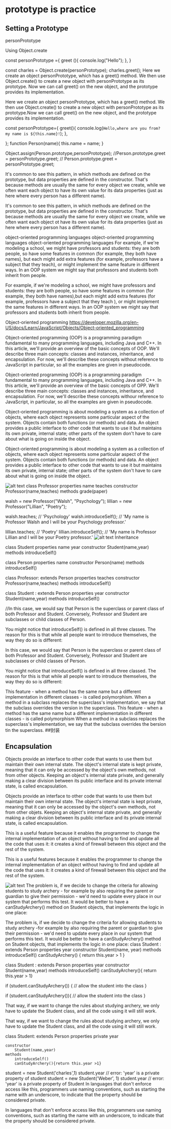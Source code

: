 # prototype is practice

## Setting  a Prototype
personPrototype

Using Object.create

const personPrototype ={
    greet (){
        console.log("Hello");
    },
}

const charles = Object.create(personPrototype);
charles.greet();
 Here we create an object personPrototype, which has a greet() method. We then use Object.create() to create a new object with personPrototype as its prototype. Now we can call greet() on the new object, and the prototype provides its implementation.

 Here we create an object personPrototype, which has a greet() method. We then use Object.create()
 to create a new object with personPrototype as its prototype.Now we can call greet() on the new object, and the prototype provides its implementation.


const personPrototype={
    greet(){
        console.log(`Hello,where are you from? my name is ${this.name}!`);
    },

};
function Person(name){
    this.name = name;
}


Object.assign(Person.prototype,personPrototype);
//Person.prototype.greet = personPrototype.greet;
// Person.prototype.greet = personPrototype.greet;

It's common to see this pattern, in which methods are defined on the prototype, but data properties are defined in the constructor. That's because methods are usually the same for every object we create, while we often want each object to have its own value for its data properties (just as here where every person has a different name).

It's common to see this pattern, in which methods are defined on the prototype, but data properties are defined in the constructor. That's because methods are usually the same for every object we create, while we often want each object ot have its own value for its data properties (just as here where every person has a different name).


 object-oriented programming languages 
 object-oriented programming languages
 object-oriented programming languages
 For example, if we're modeling a school, we might have professors and students: they are both people, so have some features in common (for example, they both have names), but each might add extra features (for example, professors have a subject that they teach), or might implement the same feature in different ways. In an OOP system we might say that professors and students both inherit from people.

For example, if we're modeling a school, we might have professors and students: they are both people, so have some features in common (for example, they both have names),but each might add
extra features (for example, professors have a subject that they teach ), or might implement 
the same features in different ways. In an OOP system we might say that professors and students both inherit from people.

Object-oriented programming
https://developer.mozilla.org/en-US/docs/Learn/JavaScript/Objects/Object-oriented_programming

Object-oriented programming (OOP) is a programming paradigm fundamental to many programming languages, including Java and C++. In this article, we'll provide an overview of the basic concepts of OOP. We'll describe three main concepts: classes and instances, inheritance, and encapsulation. For now, we'll describe these concepts without reference to JavaScript in particular, so all the examples are given in pseudocode.

Object-oriented programming (OOP) is a programming paradigm fundamental to many programming languages, including Java and C++. In this article, we'll provide an overview of the basic 
concepts of OPP. We'll describe three main concepts: classes and instances, inheritance, and encapsulation. For now, we'll describe these concepts withour reference to JavaScript, in particular, so all the examples are given in pseudocode.

Object-oriented programming is about modeling a system as a collection of objects, where each object represents some particular aspect of the system. Objects contain both functions (or methods) and data. An object provides a public interface to other code that wants to use it but maintains its own private, internal state; other parts of the system don't have to care about what is going on inside the object.

Object-oriented programming is about modeling a system as a collection of objects, where each object represents some particular aspect of the system. Objects contain both functions (or methods) and data. An object provides a public interface to other code that wants to use it but 
maintains its own private, internal state; other parts of the system don't have to care about what is going on inside the object.

![alt text](image.png)
class Professor 
    properties
        name
        teaches
    constructor
        Professor(name,teaches)
    methods
        grade(paper)

walsh = new Professor("Walsh", "Psychology");
lillian = new Professor("Lillian", "Poetry");

walsh.teaches; // 'Psychology'
walsh.introduceSelf(); // 'My name is Professor Walsh and I will be your Psychology professor.'

lillian.teaches; // 'Poetry'
lillian.introduceSelf(); // 'My name is Professor Lillian and I will be your Poetry professor.'
![alt text](image-1.png)
Inheritance

class Student
    properties
        name
        year
    constructor
        Student(name,year)
    methods
        introduceSelf()

class Person
    properties
        name
    constructor
        Person(name)
    methods
        introduceSelf()

class Professor: extends Person
    properties
        teaches
    constructor
        Professor(name,teaches)
    methods
        introduceSelf()

class Student : extends Person
    properties
        year
    constructor
        Student(name,year)
    methods
        introduceSelf()


//In this case, we would say that Person is the superclass or parent class of both Professor and Student. Conversely, Professor and Student are subclasses or child classes of Person.

You might notice that introduceSelf() is defined in all three classes. The reason for this is that while all people want to introduce themselves, the way they do so is different:

In this case, we would say that Person is the superclass or parent class of both Professor and Student. Conversely,
Professor and Student are subclasses or child classes of Person.

You might notice that introduceSelf() is defined in all three classed. The reason for this is that while all people want to introduce themselves, the way they do so is different:

This feature - when a method has the same name but a different implementation in different classes - is called polymorphism. When a method in a subclass replaces the superclass's implementation, we say that the subclass overrides the version in the superclass.
This feature - when a method has the same name but a different implementation in different classes - is called polymorphism
When a method in a subclass replaces the superclass's implementation, we say that the subclass overrides the bersion tin the superclass.
##封装
## Encapsulation

Objects provide an interface to other code that wants to use them but maintain their own internal state. The object's internal state is kept private, meaning that it can only be accessed by the object's own methods, not from other objects. Keeping an object's internal state private, and generally making a clear division between its public interface and its private internal state, is called encapsulation.

Objects provide an interface to other code that wants to use them but maintain their own internal state. The object's
internal state is kept private, meaning that it can only be accessed by the object's own  methods, not from other objets.
Keeping an object's internal state private, and generally making a clear division between its public interface and its private internal state, is called encapsulation.

This is a useful feature because it enables the programmer to change the internal implementation of an object without having to find and update all the code that uses it: it creates a kind of firewall between this object and the rest of the system.

This is a useful features because it enables the programmer to change the internal implementation of an object without having to find and update all the code that uses it: it creates a kind of firewall between this object and the rest of the system.


![alt text](image-2.png)
The problem is, if we decide to change the criteria for allowing students to study archery - for example by also requiring the parent or guardian to give their permission - we'd need to update every place in our system that performs this test. It would be better to have a canStudyArchery() method on Student objects, that implements the logic in one place:

The problem is, if we decide to change the criteria for allowing students to study archery -for example by also requiring 
the parent or guardian to give their permission - we'd need to update every place in our system that performs this text. It would be better to have a canStudyArchery() method on Student objects, that implements the logic in one place:
class Student : extends Person
    properties
       year
    constructor
       Student(name, year)
    methods
       introduceSelf()
       canStudyArchery() { return this.year > 1 }

class Student : extends Person
    properties
        year
    constructor
        Student(name,year)
    methods
        introduceSelf()
        canStudyArchery(){ return this.year > 1}

if (student.canStudyArchery()) {
  // allow the student into the class
}

if (student.canStudyArchery()){
    // allow the student into the class
}

That way, if we want to change the rules about studying archery, we only have to update the Student class, and all the code using it will still work.

That way, if we want to change the rules about studying  archery, we only have to update the Student class, and all the code 
using it will still work.

class Student: extends Person
    properties
        private year

    constructor
        Student(name,year)
    methods
        introduceSelf()
        canStudyArchery(){return this.year >1}
student = new Student('charles',1)
student.year // error: 'year' is a private property of student
student = new Student('Weber', 1)
student.year // error: 'year' is a private property of Student
In languages that don't enforce access like this, programmers use naming conventions, such as starting the name with an underscore, to indicate that the property should be considered private.

In languages that don't enforce access like this, programmers use naming conventions, such as starting the name with an 
underscore, to indicate that the property should be considered private.
